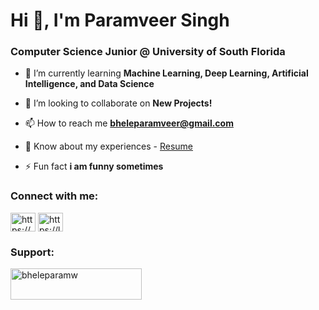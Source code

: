 <h1>Hi 👋, I'm Paramveer Singh</h1>
<h3>Computer Science Junior @ University of South Florida</h3>

- 🌱 I’m currently learning **Machine Learning, Deep Learning, Artificial Intelligence, and Data Science**

- 👯 I’m looking to collaborate on **New Projects!**

- 📫 How to reach me **bheleparamveer@gmail.com**

- 📄 Know about my experiences - [Resume](https://drive.google.com/file/d/1lRJnAJH9azQahUc7QlmBcGYqbiUB5F-U/view?usp=sharing)

- ⚡ Fun fact **i am funny sometimes**

<h3 align="left">Connect with me:</h3>
<p align="left">
<a href="https://www.linkedin.com/in/paramveer-singh-bhele/" target="blank"><img align="center" src="https://raw.githubusercontent.com/rahuldkjain/github-profile-readme-generator/master/src/images/icons/Social/linked-in-alt.svg" alt="https://www.linkedin.com/in/paramveer-singh-bhele/" height="30" width="40" /></a>
<a href="https://leetcode.com/u/param1011/" target="blank"><img align="center" src="https://raw.githubusercontent.com/rahuldkjain/github-profile-readme-generator/master/src/images/icons/Social/leet-code.svg" alt="https://leetcode.com/u/param1011/" height="30" width="40" /></a>
</p>
<h3 align="left">Support:</h3>
<p><a href="https://www.buymeacoffee.com/bheleparamw"> <img align="left" src="https://cdn.buymeacoffee.com/buttons/v2/default-yellow.png" height="50" width="210" alt="bheleparamw" /></a></p><br><br>
